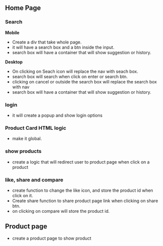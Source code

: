 ## Home Page

### Search

**Mobile**

- Create a div that take whole page. <!-- Done -->
- it will have a search box and a btn inside the input. <!-- Done -->
- search box will have a container that will show suggestion or history. <!-- Done --> 

**Desktop**

- On clicking on Seach icon will replace the nav with seach box. <!-- Done -->
- search box will search when click on enter or search btn. <!-- Done -->
- clicking on cancel or outside the search box will replace the search box with nav
- search box will have a container that will show suggestion or history. <!-- Done -->

### login

- it will create a popup and show login options

### Product Card HTML logic

- make it global. <!-- Done -->

### show products

- create a logic that will redirect user to product page when click on a product

### like, share and compare

- create function to change the like icon, and store the product id when click on it.
- Create share function to share product page link when clicking on share btn.
- on clicking on compare will store the product id.

## Product page

- create a product page to show product
